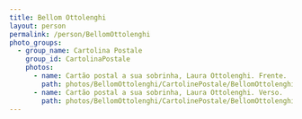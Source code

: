 ```yaml
---
title: Bellom Ottolenghi
layout: person
permalink: /person/BellomOttolenghi
photo_groups:
  - group_name: Cartolina Postale
    group_id: CartolinaPostale
    photos:
      - name: Cartão postal a sua sobrinha, Laura Ottolenghi. Frente.
        path: photos/BellomOttolenghi/CartolinePostale/BellomOttolenghiCartolinePostaleJapanFront.jpeg
      - name: Cartão postal a sua sobrinha, Laura Ottolenghi. Verso.
        path: photos/BellomOttolenghi/CartolinePostale/BellomOttolenghiCartolinePostaleJapanBack.jpeg
---
```

